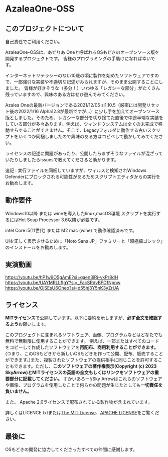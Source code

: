 # AzaleaOne-OSS
## このプロジェクトについて
自己責任でご利用ください。

AzaleaOne-OSSは、あぜりあ Oneと呼ばれるOSもどきのオープンソース版を開発するプロジェクトです。
皆様のプログラミングの手助けになれば幸いです。

インターネットリテラシーのない10歳の頃に製作を始めたソフトウェアですので、一部強引な実装や不適切な記述がみられますが、そのまま公開することにしました。
皆様が好きそうな（多分！）いわゆる「レガシーな部分」がたくさん残っていますので、興味のある方はぜひ遊んでみてください。

Azalea Oneの最新バージョンである2021/12/05 si1.10.5（厳密には開発リセット後の2022/1/16 Alpha12.8が最新ですが...）に少し手を加えてオープンソース版としました。そのため、レガシーな部分を切り捨てた直後で中途半端な実装をしている部分が多々あります。例えば、ウィンドウシステムは全くの未完成で移動すらすることができません。そこで、Legacyフォルダに動作する古いスクリプトをいくつか同梱しましたので興味のある方はコピペして動かしてみてください。

ライセンスの記述に問題があったり、公開したらまずそうなファイルが混ざっていたりしましたらissuesで教えてくださると助かります。

追記 : 実行ファイルを同梱していますが、ウィルスと検知されWindows Defenderにブロックされる可能性があるためスクリプトエディタからの実行をお勧めします。

## 動作要件
Windows10以降 または wineを導入したlinux,macOS環境
スクリプトを実行するにはHot Soup Processor 3.6以降が必要です。

intel Core i5(11世代) または M2 mac (wine)
で動作確認済みです。

UIを正しく表示させるために「Noto Sans JP」ファミリーと「超極細ゴシック」のインストールをお勧めします。

## 実演動画
https://youtu.be/hP1w9O5gAmE?si=gaen3iRj-vkPr8dH
https://youtu.be/UAYMRLLfIgY?si=_FacSRdvBFD1Npnw
https://youtu.be/OjSEsU6Oheo?si=d55hj3Y5nK3yZrUA

## ライセンス
**MITライセンス**で公開しています。以下に要約を示しますが、**必ず全文を確認するよう**お願いします。

このプロジェクトに含まれるソフトウェア、画像、プログラムなどはどなたでも無料で無制限に使用することができます。
例えば、一部またはすべてのコードをコピーして作成したソフトウェアを**再配布、商用利用することができます。**(つまり、このOSもどきから新しいOSもどきを作って公開、配布、販売することができます。)また、複製されたソフトウェアの提供相手に同じことを許可することもできます。ただし、**このソフトウェアの著作権表示(Copyright (c) 2023 SkyArrow)とMITライセンスの英語の全文もしくはリンクをソフトウェアの重要部分に記載してください。**
すかいあろー!/Sky Arrowはこれらのソフトウェアや画像、プログラムを使用したことで何らかの問題が生じたとしても**一切責任を負いません。**

また、 Apache 2.0ライセンスで配布されている製作物が含まれています。

詳しくはLICENCE.txtまたは[The MIT License](https://opensource.org/license/mit/)、[APACHE LICENSE](https://www.apache.org/licenses/LICENSE-2.0)をご覧ください。

## 最後に
OSもどきの開発に協力してくださったすべての仲間に感謝します。
